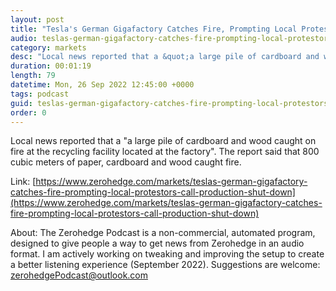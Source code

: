 ```yaml
---
layout: post
title: "Tesla's German Gigafactory Catches Fire, Prompting Local Protestors To Call For Production Shut Down"
audio: teslas-german-gigafactory-catches-fire-prompting-local-protestors-call-production-shut-down-0
category: markets
desc: "Local news reported that a &quot;a large pile of cardboard and wood caught on fire at the recycling facility located at the factory&quot;. The report said that 800 cubic meters of paper, cardboard and wood caught fire. "
duration: 00:01:19
length: 79
datetime: Mon, 26 Sep 2022 12:45:00 +0000
tags: podcast
guid: teslas-german-gigafactory-catches-fire-prompting-local-protestors-call-production-shut-down-0
order: 0
---
```

Local news reported that a &quot;a large pile of cardboard and wood caught on fire at the recycling facility located at the factory&quot;. The report said that 800 cubic meters of paper, cardboard and wood caught fire. 

Link: [https://www.zerohedge.com/markets/teslas-german-gigafactory-catches-fire-prompting-local-protestors-call-production-shut-down](https://www.zerohedge.com/markets/teslas-german-gigafactory-catches-fire-prompting-local-protestors-call-production-shut-down)

About: The Zerohedge Podcast is a non-commercial, automated program, designed to give people a way to get news from Zerohedge in an audio format.  I am actively working on tweaking and improving the setup to create a better listening experience (September 2022).  Suggestions are welcome: [zerohedgePodcast@outlook.com](mailto:zerohedgePodcast@outlook.com)